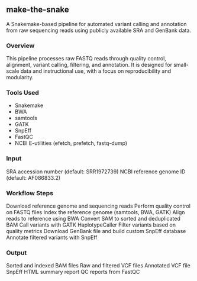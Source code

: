 ## make-the-snake
A Snakemake-based pipeline for automated variant calling and annotation from raw sequencing reads using publicly available SRA and GenBank data.

### Overview
This pipeline processes raw FASTQ reads through quality control, alignment, variant calling, filtering, and annotation. It is designed for small-scale data and instructional use, with a focus on reproducibility and modularity.

### Tools Used
- Snakemake
- BWA
- samtools
- GATK
- SnpEff
- FastQC
- NCBI E-utilities (efetch, prefetch, fastq-dump)

### Input
SRA accession number (default: SRR1972739)
NCBI reference genome ID (default: AF086833.2)

### Workflow Steps
Download reference genome and sequencing reads
Perform quality control on FASTQ files
Index the reference genome (samtools, BWA, GATK)
Align reads to reference using BWA
Convert SAM to sorted and deduplicated BAM
Call variants with GATK HaplotypeCaller
Filter variants based on quality metrics
Download GenBank file and build custom SnpEff database
Annotate filtered variants with SnpEff

### Output
Sorted and indexed BAM files
Raw and filtered VCF files
Annotated VCF file
SnpEff HTML summary report
QC reports from FastQC
